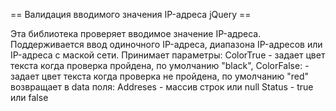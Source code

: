 == Валидация вводимого значения IP-адреса jQuery ==

Эта библиотека проверяет вводимое значение IP-адреса. Поддерживается ввод одиночного IP-адреса, диапазона IP-адресов или IP-адреса с маской сети.
Принимает параметры:
ColorTrue - задает цвет текста когда проверка пройдена, по умолчанию "black",
ColorFalse: - задает цвет текста когда проверка не пройдена, по умолчанию "red"
возвращает в data поля:
Addreses - массив строк или null
Status - true или false 